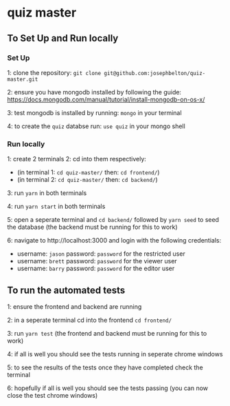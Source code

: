 # quiz master


## To Set Up and Run locally

### Set Up
1: clone the repository: ```git clone git@github.com:josephbelton/quiz-master.git```

2: ensure you have mongodb installed by following the guide: https://docs.mongodb.com/manual/tutorial/install-mongodb-on-os-x/

3: test mongodb is installed by running: ```mongo``` in your terminal

4: to create the ```quiz``` databse run: ```use quiz``` in your mongo shell

### Run locally
1: create 2 terminals
2: cd into them respectively: 
- (in terminal 1: 
```cd quiz-master/```
then: ```cd frontend/```)
- (in terminal 2: ```cd quiz-master/``` then: ```cd backend/```)

3: run ```yarn``` in both terminals

4: run ```yarn start``` in both terminals

5: open a seperate terminal and ```cd backend/``` followed by ```yarn seed``` to seed the database (the backend must be running for this to work)

6: navigate to http://localhost:3000 and login with the following credentials:
- username: ```jason``` password: ```password``` for the restricted user
- username: ```brett``` password: ```password``` for the viewer user
- username: ```barry``` password: ```password``` for the editor user

## To run the automated tests

1: ensure the frontend and backend are running

2: in a seperate terminal cd into the frontend ```cd frontend/```

3: run ```yarn test``` (the frontend and backend must be running for this to work)

4: if all is well you should see the tests running in seperate chrome windows

5: to see the results of the tests once they have completed check the terminal

6: hopefully if all is well you should see the tests passing (you can now close the test chrome windows)


